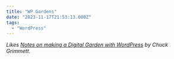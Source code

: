```yaml
---
title: "WP Gardens"
date: "2023-11-17T21:53:13.000Z"
tags: 
  - "WordPress"
---
```


_Likes [Notes on making a Digital Garden with WordPress](https://cagrimmett.com/development/2023/11/09/notes-on-making-a-digital-garden-with-wordpress/) by Chuck Grimmett._
